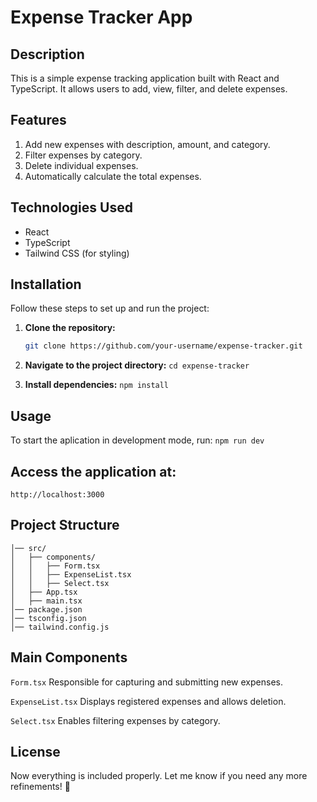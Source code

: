 # Expense Tracker App

## Description
This is a simple expense tracking application built with React and TypeScript. It allows users to add, view, filter, and delete expenses.

## Features
1. Add new expenses with description, amount, and category.  
2. Filter expenses by category.  
3. Delete individual expenses.  
4. Automatically calculate the total expenses.  

## Technologies Used
- React  
- TypeScript  
- Tailwind CSS (for styling)  

## Installation
Follow these steps to set up and run the project:

1. **Clone the repository:**
   ```bash
   git clone https://github.com/your-username/expense-tracker.git
   ```

2. **Navigate to the project directory:**
```cd expense-tracker```

3. **Install dependencies:**
```npm install```

## Usage
To start the aplication in development mode, run:
```npm run dev```

## Access the application at:
```http://localhost:3000```

## Project Structure
```expense-tracker/
│── src/
│   ├── components/
│   │   ├── Form.tsx
│   │   ├── ExpenseList.tsx
│   │   ├── Select.tsx
│   ├── App.tsx
│   ├── main.tsx
│── package.json
│── tsconfig.json
│── tailwind.config.js
```

## Main Components
```Form.tsx```
Responsible for capturing and submitting new expenses.

```ExpenseList.tsx```
Displays registered expenses and allows deletion.

```Select.tsx```
Enables filtering expenses by category.


## License
Now everything is included properly. Let me know if you need any more refinements! 🚀
